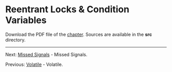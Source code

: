 # Reentrant Locks & Condition Variables

Download the PDF file of the [chapter](chapter_20.pdf). Sources are available in the <b>src</b> directory.

<hr>

Next: [Missed Signals](chapter_21.md "Missed Signals") - Missed Signals.

Previous: [Volatile](chapter_19.md "Volatile") - Volatile.